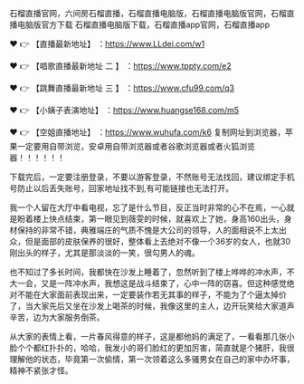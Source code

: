 石榴直播官网，六间房石榴直播，石榴直播电脑版，石榴直播电脑版官网，石榴直播电脑版官方下载
石榴直播电脑版下载，石榴直播app官网，石榴直播app

❤️ 👉 【直播最新地址】 ：https://www.LLdei.com/w1

❤️ 👉 【唱歌直播最新地址 二 】 ：https://www.tppty.com/e2

❤️ 👉 【跳舞直播最新地址  三 】 ：https://www.cfu99.com/q3

❤️ 👉 【小姨子表演地址】 ：https://www.huangse168.com/m5

❤️ 👉 【空姐直播地址】 ：https://www.wuhufa.com/k6
复制网址到浏览器，苹果一定要用自带浏览，安卓用自带浏览器或者谷歌浏览器或者火狐浏览器！！！！！！

下载完后，一定要注册登录，不要以游客登录，不然账号无法找回，建议绑定手机号防止以后丢失账号，回家地址找不到,有可能链接也无法打开。

我一个人留在大厅中看电视，忘了是什么节目，反正当时非常的心不在焉，一心就是盼着楼上快点结束，第一眼见到薇雯的时候，就喜欢上了她，身高160出头，身材保持的非常不错，典雅端庄的气质不愧是大公司的领导，人的面相说不上太出众，但是面部的皮肤保养的很好，整体看上去绝对不像一个36岁的女人，也就30刚出头的样子，尤其是那淡淡的一笑，很勾男人的魂。

也不知过了多长时间，我都快在沙发上睡着了，忽然听到了楼上哗哗的冲水声，不大一会，又是一阵冲水声，我想这是战斗结束了，心中一阵的窃喜。但这种感觉绝对不能在大家面前表现出来，一定要装作若无其事的样子，不能为了个逼太掉价了，当大家先后又坐在沙发上喝茶的时候，我像这里的主人，边开玩笑给大家道声辛苦，边为大家服务倒茶。

从大家的表情上看，一片春风得意的样子，这是都他妈的满足了，一看看那几张小脸个个都红扑扑的，哈哈，我发小的哥们脸红的更加厉害，简直就是个猪肝，我很理解他的状态，毕竟第一次偷情，第一次领着这么多骚男女在自己的家中办坏事，精神不紧张才怪。
